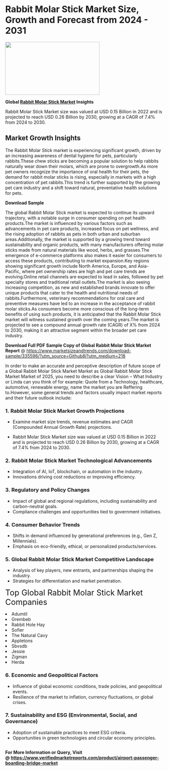<H1>Rabbit Molar Stick Market Size, Growth and Forecast from 2024 - 2031</H1><img class="aligncenter size-medium wp-image-584254" src="https://thirdeyenews.in/wp-content/uploads/2024/09/Global-Market-Research-300x168.jpeg" alt="" width="300" height="168" /><p><strong>Global&nbsp;<a href="https://www.marketsizeandtrends.com/download-sample/335596/?utm_source=Github8j?utm_medium=218">Rabbit Molar Stick Market</a> Insights</strong></p><p>Rabbit Molar Stick Market size was valued at USD 0.15 Billion in 2022 and is projected to reach USD 0.26 Billion by 2030, growing at a CAGR of 7.4% from 2024 to 2030.</p><p><h2>Market Growth Insights</h2> <p>The Rabbit Molar Stick market is experiencing significant growth, driven by an increasing awareness of dental hygiene for pets, particularly rabbits.These chew sticks are becoming a popular solution to help rabbits naturally wear down their molars, which are prone to overgrowth.As more pet owners recognize the importance of oral health for their pets, the demand for rabbit molar sticks is rising, especially in markets with a high concentration of pet rabbits.This trend is further supported by the growing pet care industry and a shift toward natural, preventative health solutions for pets.</p> <p><strong>Download Sample</strong></p> <p>The global Rabbit Molar Stick market is expected to continue its upward trajectory, with a notable surge in consumer spending on pet health products.The market is influenced by various factors such as advancements in pet care products, increased focus on pet wellness, and the rising adoption of rabbits as pets in both urban and suburban areas.Additionally, the market is supported by a growing trend toward sustainability and organic products, with many manufacturers offering molar sticks made from natural materials like wood, herbs, and grasses.The emergence of e-commerce platforms also makes it easier for consumers to access these products, contributing to market expansion.Key regions showing significant growth include North America, Europe, and Asia-Pacific, where pet ownership rates are high and pet care trends are evolving.Online retail channels are expected to lead in sales, followed by pet specialty stores and traditional retail outlets.The market is also seeing increasing competition, as new and established brands innovate to offer unique products that cater to the health and nutritional needs of rabbits.Furthermore, veterinary recommendations for oral care and preventive measures have led to an increase in the acceptance of rabbit molar sticks.As consumers become more conscious of the long-term benefits of using such products, it is anticipated that the Rabbit Molar Stick market will witness sustained growth over the coming years.The market is projected to see a compound annual growth rate (CAGR) of X% from 2024 to 2030, making it an attractive segment within the broader pet care industry.</p> <p><span class=""><strong>Download Full PDF Sample Copy of Global Rabbit Molar Stick Market Report</strong> @ <a href="https://www.marketsizeandtrends.com/download-sample/335596/?utm_source=Github8j?utm_medium=218" target="_blank">https://www.marketsizeandtrends.com/download-sample/335596/?utm_source=Github8j?utm_medium=218</a></span></p><p>In order to make an accurate and perceptive description of future scope of a Global&nbsp;Rabbit Molar Stick Market Market as Global&nbsp;Rabbit Molar Stick Market Market of 2025, you need to describe a clear Vision &ndash; What Industry or Linda can you think of for example: Quote from a Technology, healthcare, automotive, renewable energy, name the market you are Reffering to.However, some general trends and factors usually impact market reports and their future outlook include:</p><h3>1.&nbsp;<strong>Rabbit Molar Stick Market Growth Projections</strong></h3><ul><li>Examine market size trends, revenue estimates and CAGR (Compounded Annual Growth Rate) projections.</li><li><p>Rabbit Molar Stick Market size was valued at USD 0.15 Billion in 2022 and is projected to reach USD 0.26 Billion by 2030, growing at a CAGR of 7.4% from 2024 to 2030.</p></li></ul><h3>2.&nbsp;<strong>Rabbit Molar Stick Market Technological Advancements</strong></h3><ul><li>Integration of AI, IoT, blockchain, or automation in the industry.</li><li>Innovations driving cost reductions or improving efficiency.</li></ul><h3>3.&nbsp;<strong>Regulatory and Policy Changes</strong></h3><ul><li>Impact of global and regional regulations, including sustainability and carbon-neutral goals.</li><li>Compliance challenges and opportunities tied to government initiatives.</li></ul><h3>4.&nbsp;<strong>Consumer Behavior Trends</strong></h3><ul><li>Shifts in demand influenced by generational preferences (e.g., Gen Z, Millennials).</li><li>Emphasis on eco-friendly, ethical, or personalized products/services.</li></ul><h3>5.&nbsp;<strong>Global Rabbit Molar Stick Market Competitive Landscape</strong></h3><ul><li>Analysis of key players, new entrants, and partnerships shaping the industry.</li><li>Strategies for differentiation and market penetration.</li></ul><p data-pm-slice="1 1 []"><span style="color: inherit; font-family: inherit; font-size: 25px;">Top Global Rabbit Molar Stick Market Companies</span></p><div class="" data-test-id=""><p><li>Adumtil</li><li> Grembeb</li><li> Rabbit Hole Hay</li><li> Sofier</li><li> The Natural Cavy</li><li> Appletons</li><li> Sbvsdb</li><li> Jessie</li><li> Zigman</li><li> Herda</li></p></div><h3>6.&nbsp;<strong>Economic and Geopolitical Factors</strong></h3><ul><li>Influence of global economic conditions, trade policies, and geopolitical events.</li><li>Resilience of the market to inflation, currency fluctuations, or global crises.</li></ul><h3>7.&nbsp;<strong>Sustainability and ESG (Environmental, Social, and Governance)</strong></h3><ul><li>Adoption of sustainable practices to meet ESG criteria.</li><li>Opportunities in green technologies and circular economy principles.</li></ul><h2><strong style="font-size: 14px;">For More Information or Query, Visit @&nbsp;</strong><a style="background-color: #ffffff; font-size: 14px;" href="https://www.marketsizeandtrends.com/report/rabbit-molar-stick-market/" target="_blank">https://www.verifiedmarketreports.com/product/airport-passenger-boarding-bridge-market</a></h2>